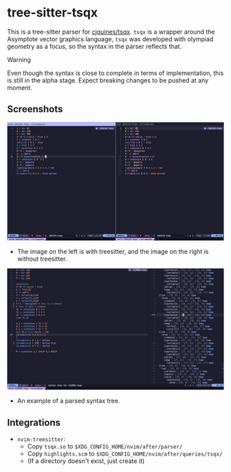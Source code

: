 # tree-sitter-tsqx

This is a tree-sitter parser for
[cjquines/tsqx](https://github.com/cjquines/tsqx).
`tsqx` is a wrapper around the Asymptote
vector graphics language,
`tsqx` was developed with olympiad geometry as a focus,
so the syntax in the parser reflects that.

> [!WARNING]
> Even though the syntax is close to complete in terms
> of implementation, this is still in the alpha stage.
> Expect breaking changes to be pushed at any moment.

## Screenshots

![comparison](https://github.com/extouchtriangle/tree-sitter-tsqx/blob/main/demo.png?raw=true)

- The image on the left is with treesitter, and the image on the right is
  without treesitter.

![tree](https://github.com/extouchtriangle/tree-sitter-tsqx/blob/main/tree.png?raw=true)

- An example of a parsed syntax tree.

## Integrations

- `nvim-treesitter`:
  - Copy `tsqx.so` to `$XDG_CONFIG_HOME/nvim/after/parser/`
  - Copy `highlights.scm` to
    `$XDG_CONFIG_HOME/nvim/after/queries/tsqx/`
  - (If a directory doesn't exist, just create it)
